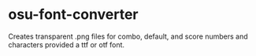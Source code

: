 # osu-font-converter
Creates transparent .png files for combo, default, and score numbers and characters provided a ttf or otf font.
